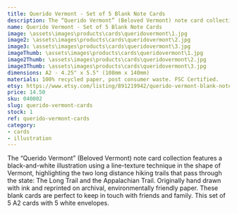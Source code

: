 ```yaml
---
title: Querido Vermont - Set of 5 Blank Note Cards
description: The “Querido Vermont” (Beloved Vermont) note card collection features a black-and-white illustration using a line-texture technique in the shape of Vermont, highlighting the two long distance hiking trails that pass through the state - The Long Trail and the Appalachian Trail. Originally hand drawn with ink and reprinted on archival, environmentally friendly paper.
name: Querido Vermont - Set of 5 Blank Note Cards
image: \assets\images\products\cards\queridovermont\1.jpg
image2: \assets\images\products\cards\queridovermont\2.jpg
image3: \assets\images\products\cards\queridovermont\3.jpg
imageThumb: \assets\images\products\cards\queridovermont\1.jpg
image2Thumb: \assets\images\products\cards\queridovermont\2.jpg
image3Thumb: \assets\images\products\cards\queridovermont\3.jpg
dimensions: A2 - 4.25" x 5.5" (108mm x 140mm)
materials: 100% recycled paper, post consumer waste. FSC Certified.
etsy: https://www.etsy.com/listing/891219942/querido-vermont-blank-note-card-set-5-a2
price: 14.50
sku: 040002
slug: querido-vermont-cards
stock: 1
ref: querido-vermont-cards
category:
- cards
- illustration
---
```

The “Querido Vermont” (Beloved Vermont) note card collection features a black-and-white illustration using a line-texture technique in the shape of Vermont, highlighting the two long distance hiking trails that pass through the state: The Long Trail and the Appalachian Trail. Originally hand drawn with ink and reprinted on archival, environmentally friendly paper. These blank cards are perfect to keep in touch with friends and family. This set of 5 A2 cards with 5 white envelopes.
